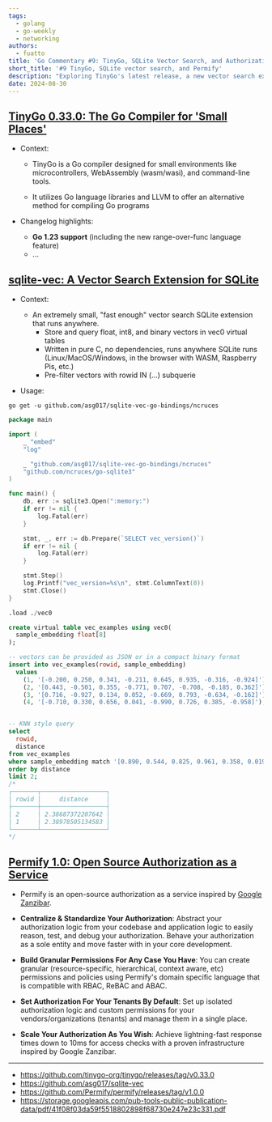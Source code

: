 ```yaml
---
tags:
  - golang
  - go-weekly
  - networking
authors:
  - fuatto
title: 'Go Commentary #9: TinyGo, SQLite Vector Search, and Authorization'
short_title: '#9 TinyGo, SQLite vector search, and Permify'
description: "Exploring TinyGo's latest release, a new vector search extension for SQLite, and an open-source authorization service inspired by Google Zanzibar."
date: 2024-08-30
---
```


## [TinyGo 0.33.0: The Go Compiler for 'Small Places'](https://github.com/tinygo-org/tinygo/releases/tag/v0.33.0)

- Context:

  - TinyGo is a Go compiler designed for small environments like microcontrollers, WebAssembly (wasm/wasi), and command-line tools.

  - It utilizes Go language libraries and LLVM to offer an alternative method for compiling Go programs

- Changelog highlights:

  - **Go 1.23 support** (including the new range-over-func language feature)
  - ...

## [sqlite-vec: A Vector Search Extension for SQLite](https://github.com/asg017/sqlite-vec)

- Context:

  - An extremely small, "fast enough" vector search SQLite extension that runs anywhere.
    - Store and query float, int8, and binary vectors in vec0 virtual tables
    - Written in pure C, no dependencies, runs anywhere SQLite runs (Linux/MacOS/Windows, in the browser with WASM, Raspberry Pis, etc.)
    - Pre-filter vectors with rowid IN (...) subquerie

- Usage:

```
go get -u github.com/asg017/sqlite-vec-go-bindings/ncruces
```

```go
package main

import (
	_ "embed"
	"log"

	_ "github.com/asg017/sqlite-vec-go-bindings/ncruces"
	"github.com/ncruces/go-sqlite3"
)

func main() {
	db, err := sqlite3.Open(":memory:")
	if err != nil {
		log.Fatal(err)
	}

	stmt, _, err := db.Prepare(`SELECT vec_version()`)
	if err != nil {
		log.Fatal(err)
	}

	stmt.Step()
	log.Printf("vec_version=%s\n", stmt.ColumnText(0))
	stmt.Close()
}
```

```sql
.load ./vec0

create virtual table vec_examples using vec0(
  sample_embedding float[8]
);

-- vectors can be provided as JSON or in a compact binary format
insert into vec_examples(rowid, sample_embedding)
  values
    (1, '[-0.200, 0.250, 0.341, -0.211, 0.645, 0.935, -0.316, -0.924]'),
    (2, '[0.443, -0.501, 0.355, -0.771, 0.707, -0.708, -0.185, 0.362]'),
    (3, '[0.716, -0.927, 0.134, 0.052, -0.669, 0.793, -0.634, -0.162]'),
    (4, '[-0.710, 0.330, 0.656, 0.041, -0.990, 0.726, 0.385, -0.958]');


-- KNN style query
select
  rowid,
  distance
from vec_examples
where sample_embedding match '[0.890, 0.544, 0.825, 0.961, 0.358, 0.0196, 0.521, 0.175]'
order by distance
limit 2;
/*
┌───────┬──────────────────┐
│ rowid │     distance     │
├───────┼──────────────────┤
│ 2     │ 2.38687372207642 │
│ 1     │ 2.38978505134583 │
└───────┴──────────────────┘
*/
```

## [Permify 1.0: Open Source Authorization as a Service](https://github.com/Permify/permify)

- Permify is an open-source authorization as a service inspired by [Google Zanzibar](https://storage.googleapis.com/pub-tools-public-publication-data/pdf/41f08f03da59f5518802898f68730e247e23c331.pdf).

- **Centralize & Standardize Your Authorization**: Abstract your authorization logic from your codebase and application logic to easily reason, test, and debug your authorization. Behave your authorization as a sole entity and move faster with in your core development.

- **Build Granular Permissions For Any Case You Have**: You can create granular (resource-specific, hierarchical, context aware, etc) permissions and policies using Permify's domain specific language that is compatible with RBAC, ReBAC and ABAC.

- **Set Authorization For Your Tenants By Default**: Set up isolated authorization logic and custom permissions for your vendors/organizations (tenants) and manage them in a single place.

- **Scale Your Authorization As You Wish**: Achieve lightning-fast response times down to 10ms for access checks with a proven infrastructure inspired by Google Zanzibar.

---

- https://github.com/tinygo-org/tinygo/releases/tag/v0.33.0
- https://github.com/asg017/sqlite-vec
- https://github.com/Permify/permify/releases/tag/v1.0.0
- https://storage.googleapis.com/pub-tools-public-publication-data/pdf/41f08f03da59f5518802898f68730e247e23c331.pdf
